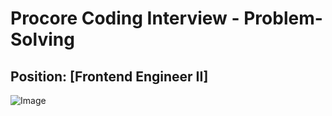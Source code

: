 # Procore Coding Interview - Problem-Solving

## Position: [Frontend Engineer II]

![Image](https://github.com/user-attachments/assets/8512a0bc-36a8-4ecc-9c89-87a176216bb4)
